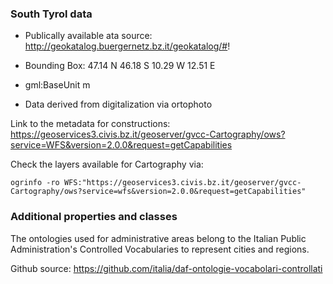### South Tyrol data
* Publically available ata source:
http://geokatalog.buergernetz.bz.it/geokatalog/#!

* Bounding Box:
47.14 N 46.18 S 10.29 W 12.51 E

* gml:BaseUnit
m

* Data derived from digitalization via ortophoto

Link to the metadata for constructions:
https://geoservices3.civis.bz.it/geoserver/gvcc-Cartography/ows?service=WFS&version=2.0.0&request=getCapabilities

Check the layers available for Cartography via:
```
ogrinfo -ro WFS:"https://geoservices3.civis.bz.it/geoserver/gvcc-Cartography/ows?service=wfs&version=2.0.0&request=getCapabilities"
```

### Additional properties and classes
The ontologies used for administrative areas belong to the Italian Public Administration's Controlled Vocabularies to represent cities and regions.

Github source: https://github.com/italia/daf-ontologie-vocabolari-controllati